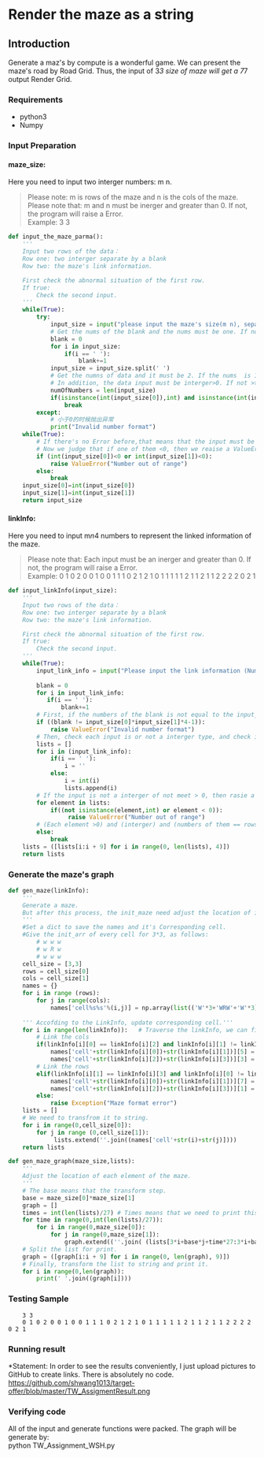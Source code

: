
# Render the maze as a string
## Introduction
Generate a maz's by compute is a wonderful game. We can present the maze's road by Road Grid. 
Thus, the input of 3*3 size of maze will get a 7*7 output Render Grid.
        
### Requirements
* python3
* Numpy
        
### Input Preparation
#### maze_size: 
Here you need to input two interger numbers: m n.
>Please note: m is rows of the maze and n is the cols of the maze.<br>
>Please note that: m and n must be inerger and greater than 0. If not, the program will raise a Error.<br>
>Example: 3 3
```python
def input_the_maze_parma():
    '''
    Input two rows of the data：
    Row one: two interger separate by a blank
    Row two: the maze's link information.   

    First check the abnormal situation of the first row.
    If true:
        Check the second input. 
    '''   
    while(True):
        try:
            input_size = input("please input the maze's size(m n), separate the rows and cols by the balnk: ")
            # Get the nums of the blank and the nums must be one. If not, except a ValueError            
            blank = 0
            for i in input_size:
                if(i == ' '):
                    blank+=1            
            input_size = input_size.split(' ')
            # Get the numns of data and it must be 2. If the nums  is 1, except a Error.  
            # In addition, the data input must be interger>0. If not >>> ValueError.
            numOfNumbers = len(input_size)
            if(isinstance(int(input_size[0]),int) and isinstance(int(input_size[1]),int) and blank == 1 and numOfNumbers==2):
                break                
        except: 
            # 小于0的时候抛出异常
            print("Invalid number format") 
    while(True):  
        # If there's no Error before,that means that the input must be two intergers and separate by blank.
        # Now we judge that if one of them <0, then we reaise a ValueError.
        if (int(input_size[0])<0 or int(input_size[1])<0):           
            raise ValueError("Number out of range")
        else:
            break
    input_size[0]=int(input_size[0])
    input_size[1]=int(input_size[1])
    return input_size
```
#### linkInfo: 
Here you need to input m*n*4 numbers to represent the linked information of the maze.
>Please note that: Each input must be an inerger and greater than 0. If not, the program will raise a Error.<br>
>Example: 0 1 0 2 0 0 1 0 0 1 1 1 0 2 1 2 1 0 1 1 1 1 1 2 1 1 2 1 1 2 2 2 2 0 2 1
```python
def input_linkInfo(input_size):
    '''
    Input two rows of the data：
    Row one: two interger separate by a blank
    Row two: the maze's link information.   

    First check the abnormal situation of the first row.
    If true:
        Check the second input. 
    '''   
    while(True):
        input_link_info = input("Please input the link information (Num: m*n; separate by: ','; interger > 0): ")
                                            
        blank = 0  
        for i in input_link_info:  
           if(i == ' '):
               blank+=1                   
        # First, if the numbers of the blank is not equal to the input_szie*4, we can judge that input is wrong.  
        if ((blank != input_size[0]*input_size[1]*4-1)):                   
            raise ValueError("Invalid number format​")            
        # Then, check each input is or not a interger type, and check it is or not >0
        lists = []
        for i in (input_link_info):  
            if(i == ' '):
                i = ''
            else:
                i = int(i)
                lists.append(i)  
        # If the input is not a interger of not meet > 0, then rasie a Error
        for element in lists:         
            if((not isinstance(element,int) or element < 0)):                                                              
                 raise ValueError("Number out of range") 
        # (Each element >0) and (interger) and (numbers of them == rows * cols * 4)we can break to go ahead.
        else:
            break 
    lists = ([lists[i:i + 9] for i in range(0, len(lists), 4)])     
    return lists
```
### Generate the maze's graph
```python                    
def gen_maze(linkInfo):
    '''
    Generate a maze. 
    But after this process, the init_maze need adjust the location of it's element by function: gen_maze_graph()
    '''         
    #Set a dict to save the names and it's Corresponding cell.
    #Give the init_arr of every cell for 3*3, as follows:    
        # w w w
        # w R w                                
        # w w w 
    cell_size = [3,3]
    rows = cell_size[0]
    cols = cell_size[1]
    names = {} 
    for i in range (rows):
        for j in range(cols):       
            names['cell%s%s'%(i,j)] = np.array(list(('W'*3+'WRW'+'W'*3)))  
            
    ''' Accofding to the LinkInfo, update corresponding cell.'''   
    for i in range(len(linkInfo)):   # Traverse the linkInfo, we can find the feature as follows:  
        # Link the cols   
        if(linkInfo[i][0] == linkInfo[i][2] and linkInfo[i][1] != linkInfo[i][3]):
            names['cell'+str(linkInfo[i][0])+str(linkInfo[i][1])][5] = 'R'
            names['cell'+str(linkInfo[i][2])+str(linkInfo[i][3])][3] = 'R'
        # Link the rows
        elif(linkInfo[i][1] == linkInfo[i][3] and linkInfo[i][0] != linkInfo[i][2]):
            names['cell'+str(linkInfo[i][0])+str(linkInfo[i][1])][7] = 'R'
            names['cell'+str(linkInfo[i][2])+str(linkInfo[i][3])][1] = 'R'
        else:
            raise Exception("Maze format error")      
    lists = []
    # We need to transfrom it to string.
    for i in range(0,cell_size[0]):
        for j in range (0,cell_size[1]):
             lists.extend(''.join((names['cell'+str(i)+str(j)])))
    return lists      

def gen_maze_graph(maze_size,lists):
    '''
    Adjust the location of each element of the maze.
    '''
    # The base means that the transform step.
    base = maze_size[0]*maze_size[1]
    graph = []
    times = int(len(lists)/27) # Times means that we need to print this number times 
    for time in range(0,int(len(lists)/27)):
        for i in range(0,maze_size[0]):
            for j in range(0,maze_size[1]):            
                graph.extend((''.join( (lists[3*i+base*j+time*27:3*i+base*j+time*27+3]))))  
    # Split the list for print.
    graph = ([graph[i:i + 9] for i in range(0, len(graph), 9)]) 
    # Finally, transform the list to string and print it.
    for i in range(0,len(graph)):
        print(' '.join((graph[i])))
```
### Testing Sample
        3 3
        0 1 0 2 0 0 1 0 0 1 1 1 0 2 1 2 1 0 1 1 1 1 1 2 1 1 2 1 1 2 2 2 2 0 2 1
### Running result
*Statement: 
In order to see the results conveniently, I just upload pictures to GitHub to create links. There is absolutely no code.
        https://github.com/shwang1013/target-offer/blob/master/TW_AssigmentResult.png

### Verifying code
All of the input and generate functions were packed. The graph will be generate by:   
python TW_Assignment_WSH.py
        
